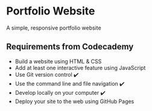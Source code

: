 # Portfolio Website

A simple, responsive portfolio website

## Requirements from Codecademy
* Build a website using HTML & CSS
* Add at least one interactive feature using JavaScript
* Use Git version control ✔️
* Use the command line and file navigation ✔️
* Develop locally on your computer ✔️
* Deploy your site to the web using GitHub Pages
